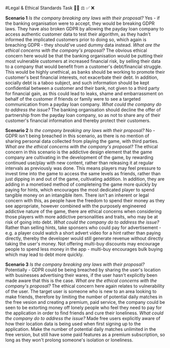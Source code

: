 #Legal & Ethical Standards Task 👮‍♀️ ⚖️ ✅ ❌

**Scenario 1**
*Is the company breaking any laws with their proposal?*
Yes - if the banking organisation were to accept, they would be breaking GDPR laws. They have also broken GDPR by allowing the payday loan company to access authentic customer data to test their algorithm, as they hadn't informed the implicated customers prior to doing so, which again is breaching GDPR - they should've used dummy data instead. 
*What are the ethical concerns with the company's proposal?*
The obvious ethical concern here would be that the banking organisation would be putting their most vulnerable customers at increased financial risk, by selling their data to a company that would benefit from a customer's debt/financial struggle. This would be highly unethical, as banks should be working to promote their customer's best financial interests, not exacerbate their debt.
In addition, socially debt is a taboo subject, and such information should be kept confidential between a customer and their bank, not given to a third party for financial gain, as this could lead to leaks, shame and embarrassment on behalf of the customer if friends or family were to see a targeted communication from a payday loan company. 
*What could the company do to address the issue?*
The banking organisation should decline the offer of partnership from the payday loan company, so as not to share any of their customer's financial information and thereby protect their customers. 




**Scenario 2**
*Is the company breaking any laws with their proposal?*
No - GDPR isn't being breached in this scenario, as there is no mention of sharing personal data collected from playing the game, with third parties.
*What are the ethical concerns with the company's proposal?*
The ethical concern in this scenario is the addictive design element that the game company are cultivating in the development of the game, by rewarding continued use/play with new content, rather than releasing it at regular intervals as previously was done. This means players may feel pressure to invest time into the game to access the same levels as friends, rather than just dipping in and out of the game, cultivating addition. In addition, they are adding in a monetised method of completeing the game more quickly by paying for hints, which encourages the most dedicated player to spend tangible money on an intangible item. There isn't an inherent or legal concern with this, as people have the freedom to spend their money as they see appropriate, however combined with the purposely engineered addictive nature of the game, there are ethical concerns when considering those players with more addictive personalities and traits, who may be at risk of going into debt. 
*What could the company do to address the issue?*
Rather than selling hints, take sponsers who could pay for advertisement - e.g. a player could watch a short advert video for a hint rather than paying directly, thereby the developer would still generate revenue without directly taking the user's money. 
Not offering multi-buy discounts may encourage people to spend less money in the app - multi-buy encourages bulk buying which may lead to debt more quickly. 



**Scenario 3**
*Is the company breaking any laws with their proposal?*
Potentially - GDPR could be being breached by sharing the user's location with businesses advertising their wares, if the user hasn't explicitly been made aware that this is the case. 
*What are the ethical concerns with the company's proposal?*
The ethical concern here again relates to vulnerability of the user. The target user is someone who is new to an area looking to make friends, therefore by limiting the number of potential daily matches in the free vesion and creating a premium, paid service, the company could be seen to be extorting money off lonely people who feel they need to pay for the application in order to find friends and cure their loneliness. 
*What could the company do to address the issue?*
Made free users explicitly aware of how their location data is being used when first signing up to the application. 
Make the number of potential daily matches unlimited in the free version, but still have some paid features as a premium subscription, so long as they won't prolong someone's isolation or loneliness. 